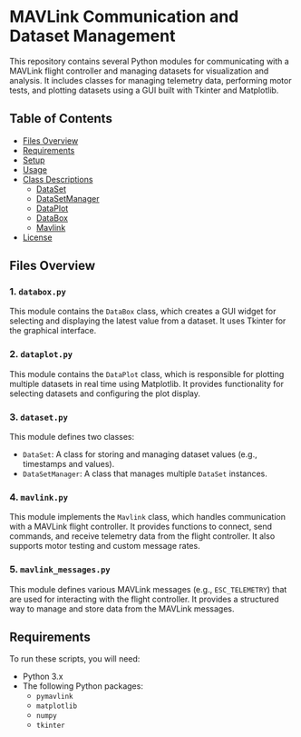 # MAVLink Communication and Dataset Management

This repository contains several Python modules for communicating with a MAVLink flight controller and managing datasets for visualization and analysis. It includes classes for managing telemetry data, performing motor tests, and plotting datasets using a GUI built with Tkinter and Matplotlib.

## Table of Contents
- [Files Overview](#files-overview)
- [Requirements](#requirements)
- [Setup](#setup)
- [Usage](#usage)
- [Class Descriptions](#class-descriptions)
  - [DataSet](#dataset-class)
  - [DataSetManager](#datasetmanager-class)
  - [DataPlot](#dataplot-class)
  - [DataBox](#databox-class)
  - [Mavlink](#mavlink-class)
- [License](#license)

## Files Overview

### 1. `databox.py`
This module contains the `DataBox` class, which creates a GUI widget for selecting and displaying the latest value from a dataset. It uses Tkinter for the graphical interface.

### 2. `dataplot.py`
This module contains the `DataPlot` class, which is responsible for plotting multiple datasets in real time using Matplotlib. It provides functionality for selecting datasets and configuring the plot display.

### 3. `dataset.py`
This module defines two classes:
- `DataSet`: A class for storing and managing dataset values (e.g., timestamps and values).
- `DataSetManager`: A class that manages multiple `DataSet` instances.

### 4. `mavlink.py`
This module implements the `Mavlink` class, which handles communication with a MAVLink flight controller. It provides functions to connect, send commands, and receive telemetry data from the flight controller. It also supports motor testing and custom message rates.

### 5. `mavlink_messages.py`
This module defines various MAVLink messages (e.g., `ESC_TELEMETRY`) that are used for interacting with the flight controller. It provides a structured way to manage and store data from the MAVLink messages.

## Requirements
To run these scripts, you will need:
- Python 3.x
- The following Python packages:
  - `pymavlink`
  - `matplotlib`
  - `numpy`
  - `tkinter`
